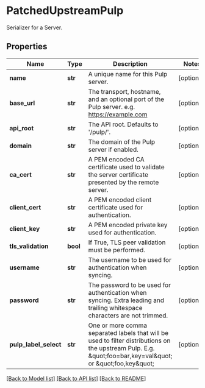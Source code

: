 # PatchedUpstreamPulp

Serializer for a Server.
## Properties
Name | Type | Description | Notes
------------ | ------------- | ------------- | -------------
**name** | **str** | A unique name for this Pulp server. | [optional] 
**base_url** | **str** | The transport, hostname, and an optional port of the Pulp server. e.g. https://example.com | [optional] 
**api_root** | **str** | The API root. Defaults to &#39;/pulp/&#39;. | [optional] 
**domain** | **str** | The domain of the Pulp server if enabled. | [optional] 
**ca_cert** | **str** | A PEM encoded CA certificate used to validate the server certificate presented by the remote server. | [optional] 
**client_cert** | **str** | A PEM encoded client certificate used for authentication. | [optional] 
**client_key** | **str** | A PEM encoded private key used for authentication. | [optional] 
**tls_validation** | **bool** | If True, TLS peer validation must be performed. | [optional] 
**username** | **str** | The username to be used for authentication when syncing. | [optional] 
**password** | **str** | The password to be used for authentication when syncing. Extra leading and trailing whitespace characters are not trimmed. | [optional] 
**pulp_label_select** | **str** | One or more comma separated labels that will be used to filter distributions on the upstream Pulp. E.g. \&quot;foo&#x3D;bar,key&#x3D;val\&quot; or \&quot;foo,key\&quot; | [optional] 

[[Back to Model list]](../README.md#documentation-for-models) [[Back to API list]](../README.md#documentation-for-api-endpoints) [[Back to README]](../README.md)


